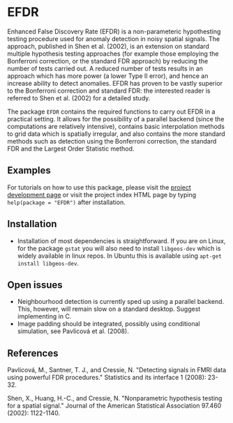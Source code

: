 EFDR
====

Enhanced False Discovery Rate (EFDR) is a non-parameteric hypothesting testing procedure used for anomaly detection in noisy spatial signals. The approach, published in Shen et al. (2002), is an extension on standard multiple hypothesis testing approaches (for example those employing the Bonferroni correction, or the standard FDR approach) by reducing the number of tests carried out. A reduced number of tests results in an approach which has more power (a lower Type II error), and hence an increase ability to detect anomalies. EFDR has proven to be vastly superior to the Bonferroni correction and standard FDR: the interested reader is referred to Shen et al. (2002) for a detailed study.

The package `EFDR` contains the required functions to carry out EFDR in a practical setting. It allows for the possibility of a parallel backend (since the computations are relatively intensive), contains basic interpolation methods to grid data which is spatially irregular, and also contains the more standard methods such as detection using the Bonferroni correction, the standard FDR and the Largest Order Statistic method. 

Examples
--------

For tutorials on how to use this package, please visit the [project development page](http://www.github.com/andrewzm) or visit the project index HTML page by typing `help(package = "EFDR")` after installation.

Installation
------------

- Installation of most dependencies is straightforward. If you are on Linux, for the package `gstat` you will also need to install `libgeos-dev` which is widely available in linux repos. In Ubuntu this is available using `apt-get install libgeos-dev`.


Open issues
---------------

- Neighbourhood detection is currently sped up using a parallel backend. This, however, will remain slow on a standard desktop. Suggest implementing in C.
- Image padding should be integrated, possibly using conditional simulation, see Pavlicová et al. (2008).


References
----------

Pavlicová, M., Santner,  T. J., and Cressie, N. "Detecting signals in FMRI data using powerful FDR procedures." Statistics and its interface 1 (2008): 23-32.

Shen, X., Huang, H.-C., and Cressie, N. "Nonparametric hypothesis testing for a spatial signal." Journal of the American Statistical Association 97.460 (2002): 1122-1140.

